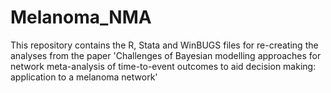 # Melanoma_NMA
This repository contains the R, Stata and WinBUGS files for re-creating the analyses from the paper 'Challenges of Bayesian modelling approaches for network meta-analysis of time-to-event outcomes to aid decision making: application to a melanoma network'
